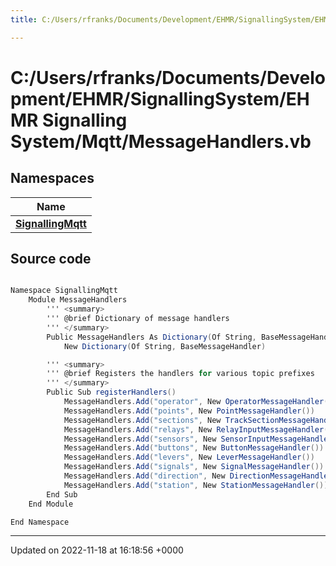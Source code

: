 ```yaml
---
title: C:/Users/rfranks/Documents/Development/EHMR/SignallingSystem/EHMR Signalling System/Mqtt/MessageHandlers.vb

---
```


# C:/Users/rfranks/Documents/Development/EHMR/SignallingSystem/EHMR Signalling System/Mqtt/MessageHandlers.vb



## Namespaces

| Name           |
| -------------- |
| **[SignallingMqtt](/SignallingSystem-doc/mainsystem/Namespaces/namespaceSignallingMqtt/)**  |




## Source code

```csharp

Namespace SignallingMqtt
    Module MessageHandlers
        ''' <summary>
        ''' @brief Dictionary of message handlers
        ''' </summary>
        Public MessageHandlers As Dictionary(Of String, BaseMessageHandler) =
            New Dictionary(Of String, BaseMessageHandler)

        ''' <summary>
        ''' @brief Registers the handlers for various topic prefixes
        ''' </summary>
        Public Sub registerHandlers()
            MessageHandlers.Add("operator", New OperatorMessageHandler())
            MessageHandlers.Add("points", New PointMessageHandler())
            MessageHandlers.Add("sections", New TrackSectionMessageHandler())
            MessageHandlers.Add("relays", New RelayInputMessageHandler())
            MessageHandlers.Add("sensors", New SensorInputMessageHandler())
            MessageHandlers.Add("buttons", New ButtonMessageHandler())
            MessageHandlers.Add("levers", New LeverMessageHandler())
            MessageHandlers.Add("signals", New SignalMessageHandler())
            MessageHandlers.Add("direction", New DirectionMessageHandler())
            MessageHandlers.Add("station", New StationMessageHandler())
        End Sub
    End Module

End Namespace
```


-------------------------------

Updated on 2022-11-18 at 16:18:56 +0000

